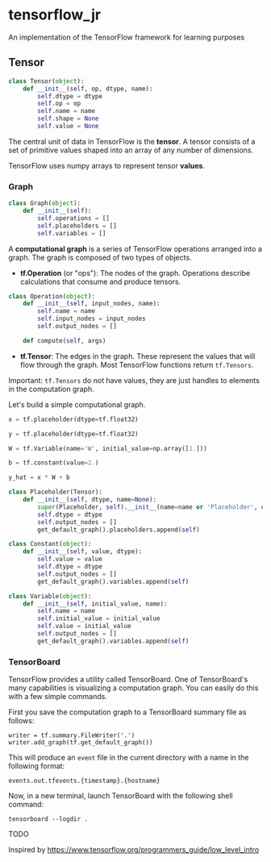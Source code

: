 # tensorflow_jr

An implementation of the TensorFlow framework for learning purposes

## Tensor

```python
class Tensor(object):
    def __init__(self, op, dtype, name):
        self.dtype = dtype
        self.op = op
        self.name = name
        self.shape = None
        self.value = None
```

The central unit of data in TensorFlow is the **tensor**. A tensor consists of a
set of primitive values shaped into an array of any number of dimensions.

TensorFlow uses numpy arrays to represent tensor **values**.

### Graph

```python
class Graph(object):
    def __init__(self):
        self.operations = []
        self.placeholders = []
        self.variables = []
```

A **computational graph** is a series of TensorFlow operations arranged into a
graph. The graph is composed of two types of objects.

  * __tf.Operation__ (or "ops"): The nodes of the graph.
    Operations describe calculations that consume and produce tensors.
    
```python
class Operation(object):
    def __init__(self, input_nodes, name):
        self.name = name
        self.input_nodes = input_nodes
        self.output_nodes = []

    def compute(self, args)
```    
    
  * __tf.Tensor__: The edges in the graph. These represent the values
    that will flow through the graph. Most TensorFlow functions return
    `tf.Tensors`.

Important: `tf.Tensors` do not have values, they are just handles to elements
in the computation graph.


Let's build a simple computational graph.

```python
x = tf.placeholder(dtype=tf.float32)

y = tf.placeholder(dtype=tf.float32)

W = tf.Variable(name='W', initial_value=np.array([1.]))

b = tf.constant(value=2.)

y_hat = x * W + b

```

```python
class Placeholder(Tensor):
    def __init__(self, dtype, name=None):
        super(Placeholder, self).__init__(name=name or 'Placeholder', op=None, dtype=dtype)
        self.dtype = dtype
        self.output_nodes = []
        get_default_graph().placeholders.append(self)

class Constant(object):
    def __init__(self, value, dtype):
        self.value = value
        self.dtype = dtype
        self.output_nodes = []
        get_default_graph().variables.append(self)

class Variable(object):
    def __init__(self, initial_value, name):
        self.name = name
        self.initial_value = initial_value
        self.value = initial_value
        self.output_nodes = []
        get_default_graph().variables.append(self)
```

### TensorBoard
TensorFlow provides a utility called TensorBoard. One of TensorBoard's many
capabilities is visualizing a computation graph. You can easily do this with
a few simple commands.

First you save the computation graph to a TensorBoard summary file as
follows:

```
writer = tf.summary.FileWriter('.')
writer.add_graph(tf.get_default_graph())
```

This will produce an `event` file in the current directory with a name in the
following format:

```
events.out.tfevents.{timestamp}.{hostname}
```

Now, in a new terminal, launch TensorBoard with the following shell command:

```bsh
tensorboard --logdir .
```

TODO

Inspired by https://www.tensorflow.org/programmers_guide/low_level_intro
